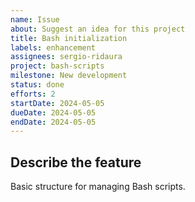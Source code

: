 ```yaml
---
name: Issue
about: Suggest an idea for this project
title: Bash initialization
labels: enhancement
assignees: sergio-ridaura
project: bash-scripts
milestone: New development
status: done
efforts: 2
startDate: 2024-05-05
dueDate: 2024-05-05
endDate: 2024-05-05
---
```


## Describe the feature

Basic structure for managing Bash scripts.
